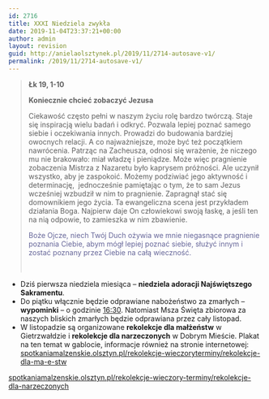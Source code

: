 ```yaml
---
id: 2716
title: XXXI Niedziela zwykła
date: 2019-11-04T23:37:21+00:00
author: admin
layout: revision
guid: http://anielaolsztynek.pl/2019/11/2714-autosave-v1/
permalink: /2019/11/2714-autosave-v1/
---
```

> **Łk 19, 1-10**
> 
> **Koniecznie chcieć zobaczyć Jezusa**
> 
> Ciekawość często pełni w naszym życiu rolę bardzo twórczą. Staje się inspiracją wielu badań i odkryć. Pozwala lepiej poznać samego siebie i oczekiwania innych. Prowadzi do budowania bardziej owocnych relacji. A co najważniejsze, może być też początkiem nawrócenia. Patrząc na Zacheusza, odnosi się wrażenie, że niczego mu nie brakowało: miał władzę i pieniądze. Może więc pragnienie zobaczenia Mistrza z Nazaretu było kaprysem próżności. Ale uczynił wszystko, aby je zaspokoić. Możemy podziwiać jego aktywność i determinację,  jednocześnie pamiętając o tym, że to sam Jezus wcześniej wzbudził w nim to pragnienie. Zapragnął stać się domownikiem jego życia. Ta ewangeliczna scena jest przykładem działania Boga. Najpierw daje On człowiekowi swoją łaskę, a jeśli ten na nią odpowie, to zamieszka w nim zbawienie.
> 
> <span style="color: #666699;">Boże Ojcze, niech Twój Duch ożywia we mnie niegasnące pragnienie poznania Ciebie, abym mógł lepiej poznać siebie, służyć innym i zostać poznany przez Ciebie na całą wieczność.</span>
> 
> &nbsp;

<li style="list-style-type: none">
  <ul>
    <li>
      Dziś pierwsza niedziela miesiąca &#8211; <strong>niedziela adoracji Najświętszego Sakramentu</strong>.
    </li>
    <li>
      Do piątku włącznie będzie odprawiane nabożeństwo za zmarłych &#8211; <strong>wypominki</strong> &#8211; o godzinie <span style="text-decoration: underline;">16:30</span>. Natomiast Msza Święta zbiorowa za naszych bliskich zmarłych będzie odprawiana przez cały listopad.
    </li>
    <li>
      W listopadzie są organizowane <strong>rekolekcje dla małżeństw</strong> w Gietrzwałdzie i <strong>rekolekcje dla narzeczonych</strong> w Dobrym Mieście. Plakat na ten temat w gablocie, informacje również na stronie internetowej:<br /> <a href="http://spotkaniamalzenskie.olsztyn.pl/rekolekcje-wieczory-terminy/rekolekcje-dla-ma-e-stw">spotkaniamalzenskie.olsztyn.pl/rekolekcje-wieczoryterminy/rekolekcje-dla-ma-e-stw</a>
    </li>
  </ul>
</li>

[spotkaniamalzenskie.olsztyn.pl/rekolekcje-wieczory-terminy/rekolekcje-dla-narzeczonych](http://spotkaniamalzenskie.olsztyn.pl/rekolekcje-wieczory-terminy/rekolekcje-dla-narzeczonych)